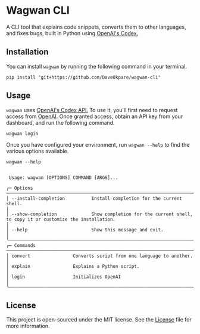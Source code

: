 # Wagwan CLI

A CLI tool that explains code snippets, converts them to other languages, and fixes bugs, built in Python using [OpenAI's Codex.](https://openai.com/blog/openai-codex/)


## Installation

You can install `wagwan` by running the following command in your terminal.

```commandline
pip install "git+https://github.com/DaveOkpare/wagwan-cli"
```

## Usage 

`wagwan` uses [OpenAI's Codex API.](https://openai.com/blog/openai-codex/) To use it, you'll first need to request access from [OpenAI](http://beta.openai.com/codex-waitlist). Once granted access, obtain an API key from your dashboard, and run the following command.

```shell
wagwan login
```

Once you have configured your environment, run `wagwan --help` to find the various options available.

```commandline
wagwan --help


 Usage: wagwan [OPTIONS] COMMAND [ARGS]...                                                                                                              
                                                                                                                                                        
╭─ Options ────────────────────────────────────────────────────────────────────────────────────────────────────────────────────────────────────────────╮
│ --install-completion          Install completion for the current shell.                                                                              │
│ --show-completion             Show completion for the current shell, to copy it or customize the installation.                                       │
│ --help                        Show this message and exit.                                                                                            │
╰──────────────────────────────────────────────────────────────────────────────────────────────────────────────────────────────────────────────────────╯
╭─ Commands ───────────────────────────────────────────────────────────────────────────────────────────────────────────────────────────────────────────╮
│ convert                Converts script from one language to another.                                                                                 │
│ explain                Explains a Python script.                                                                                                     │
│ login                  Initializes OpenAI                                                                                                            │
╰──────────────────────────────────────────────────────────────────────────────────────────────────────────────────────────────────────────────────────╯

```

## License

This project is open-sourced under the MIT license. See the [License](LICENSE) file for more information.